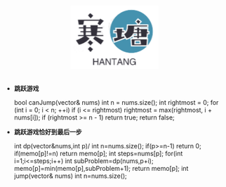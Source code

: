 <br>

<div align="center">
    <img src="logo.jpg" width="200px">
</div>

<br>

-	**跳跃游戏**



	bool canJump(vector<int>& nums) 
	    int n = nums.size();
	    int rightmost = 0;
	    for (int i = 0; i < n; ++i) 
	        if (i <= rightmost) 
	            rightmost = max(rightmost, i + nums[i]);
	            if (rightmost >= n - 1) 
	                return true;
	return false;
-	**跳跃游戏恰好到最后一步**



	int dp(vector<int>&nums,int p)/ 
	    int n=nums.size();
	    if(p>=n-1)
	        return 0;
	    if(memo[p]!=n)
	        return memo[p];
	    int steps=nums[p];
	    for(int i=1;i<=steps;i++)
	        int subProblem=dp(nums,p+i);
	        memo[p]=min(memo[p],subProblem+1);
	    return memo[p];
	int jump(vector<int>& nums) 
	    int n=nums.size();
